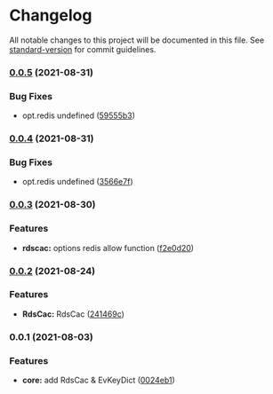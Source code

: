 # Changelog

All notable changes to this project will be documented in this file. See [standard-version](https://github.com/conventional-changelog/standard-version) for commit guidelines.

### [0.0.5](https://github.com/yxjorhs/rdscac/compare/v0.0.4...v0.0.5) (2021-08-31)


### Bug Fixes

* opt.redis undefined ([59555b3](https://github.com/yxjorhs/rdscac/commit/59555b3bfdd0b8e5d058d9c73114b87d691c7815))

### [0.0.4](https://github.com/yxjorhs/rdscac/compare/v0.0.3...v0.0.4) (2021-08-31)


### Bug Fixes

* opt.redis undefined ([3566e7f](https://github.com/yxjorhs/rdscac/commit/3566e7f3d951ad8f96ab6129608b0675ec73a6d1))

### [0.0.3](https://github.com/yxjorhs/rdscac/compare/v0.0.2...v0.0.3) (2021-08-30)


### Features

* **rdscac:** options redis allow function ([f2e0d20](https://github.com/yxjorhs/rdscac/commit/f2e0d2046276a1d6ba17b95168af898e3bd2a8ba))

### [0.0.2](https://github.com/yxjorhs/rdscac/compare/v0.0.1...v0.0.2) (2021-08-24)


### Features

* **RdsCac:** RdsCac<EV> ([241469c](https://github.com/yxjorhs/rdscac/commit/241469c4128032debeb21d281ee00eb00c35e02a))

### 0.0.1 (2021-08-03)


### Features

* **core:** add RdsCac & EvKeyDict ([0024eb1](https://github.com/yxjorhs/rdscac/commit/0024eb1eac1f2655b30e8f2b94375317bcbf18a2))
